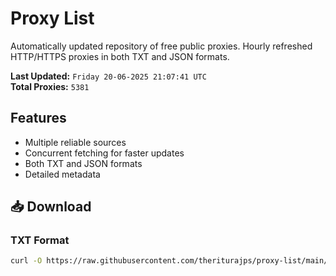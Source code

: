 # Proxy List

Automatically updated repository of free public proxies. Hourly refreshed HTTP/HTTPS proxies in both TXT and JSON formats.

**Last Updated:** `Friday 20-06-2025 21:07:41 UTC`  
**Total Proxies:** `5381`

## Features
- Multiple reliable sources
- Concurrent fetching for faster updates
- Both TXT and JSON formats
- Detailed metadata

## 📥 Download

### TXT Format
```bash
curl -O https://raw.githubusercontent.com/theriturajps/proxy-list/main/proxies.txt